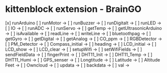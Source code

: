 # kittenblock extension - BrainGO

[x] runArduino
[ ] runMotor                ->
[ ] runBuzzer               ->
[ ] runDigitalt             ->
[ ] runLED                  ->
[ ] IO                      ->
[ ] runADC                  ->
[ ] runServo                ->
[ ] getTemp                 ->
[ ] getUltrasonicArduino    ->
[ ] isAvailable             ->
[ ] readLine                ->
[ ] writeLine               ->
[ ] bluetoothpag            ->
[ ] getGyro                 ->
[ ] getDigital              ->
[ ] getAnalog               ->
[ ] CO_ppm                  ->
[ ] RGBDetector             ->
[ ] PM_Detector             ->
[ ] Compass_initial         ->
[ ] heading                 ->
[ ] LCD_initial             ->
[ ] LCD_show                ->
[ ] LCD_clear               ->
[ ] setupWifi               ->
[ ] setWifiFields           ->
[ ] sendFieldData           ->
[ ] fingerPrint             ->
[ ] DHT11_Init              ->
[ ] DHT11_Temp              ->
[ ] DHT11_Humi              ->
[ ] GPS_senser              ->
[ ] Longtitude              ->
[ ] Latitude                ->
[ ] Altitude Feet           ->
[ ] Owncloud                ->
[ ] updata                  ->
[ ] backdata                ->
[ ] val                     ->